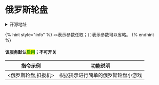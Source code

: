 # 俄罗斯轮盘

<details>

<summary>开源地址</summary>

[https://github.com/pcrbot/russian](https://github.com/pcrbot/russian)

</details>

{% hint style="info" %}
`<>`表示参数任取；`[]`表示参数可以省略。
{% endhint %}

#### 该服务默认<mark style="color:green;">启用</mark>**；不可开关**

| 指令示例        | 功能说明              |
| ----------- | ----------------- |
| <俄罗斯轮盘,扣扳机> | 根据提示进行简单的俄罗斯轮盘小游戏 |
